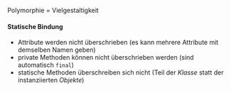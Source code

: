 Polymorphie = Vielgestaltigkeit

#### Statische Bindung
- Attribute werden nicht überschrieben (es kann mehrere Attribute mit demselben Namen geben)
- private Methoden können nicht überschrieben werden (sind automatisch `final`)
- statische Methoden überschreiben sich nicht (Teil der *Klasse* statt der instanziierten *Objekte*)
